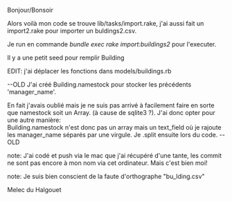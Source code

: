 Bonjour/Bonsoir

Alors voilà mon code se trouve lib/tasks/import.rake, j'ai aussi fait un import2.rake pour importer un buldings2.csv.

Je run en commande *bundle exec rake import:buildings2* pour l'executer.

Il y a une petit seed pour remplir Building

EDIT: j'ai déplacer les fonctions dans models/buildings.rb

--OLD
J'ai créé Building.namestock pour stocker les précédents 'manager_name'.

En fait j'avais oublié mais je ne suis pas arrivé à facilement faire en sorte que namestock soit un Array. (à cause de sqlite3 ?). 
J'ai donc opter pour une autre manière:  
Building.namestock n'est donc pas un array mais un text_field où je rajoute les manager_name séparés par une virgule.
Je .split ensuite lors du code.
--OLD

note: J'ai codé et push via le mac que j'ai récupéré d'une tante, les commit ne sont pas encore à mon nom via cet ordinateur. Mais c'est bien moi!

note: Je suis bien conscient de la faute d'orthographe "bu_lding.csv" 


Melec du Halgouet
